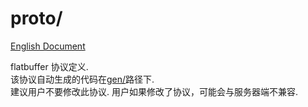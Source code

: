 # proto/
[English Document](README.md) <br>

flatbuffer 协议定义. <br>
该协议自动生成的代码在[gen/](gen/)路径下.<br>
建议用户不要修改此协议. 用户如果修改了协议，可能会与服务器端不兼容.

